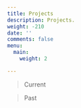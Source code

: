 ```yaml
---
title: Projects
description: Projects.
weight: -210
date: ''
comments: false
menu:
  main:
    weight: 2

---
```

> Current

> Past
